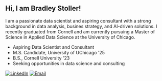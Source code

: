 ## Hi, I am Bradley Stoller!
I am a passionate data scientist and aspiring consultant with a strong background in data analysis, busines strategy, and AI-driven solutions. I recently graduated from Cornell and am currently pursuing a Master of Science in Applied Data Science at the University of Chicago.

- Aspiring Data Scientist and Consultant
- M.S. Candidate, University of UChicago '25
- B.S., Cornell University '23
- Seeking opportunities in data science and consulting

[![LinkedIn](https://img.shields.io/badge/LinkedIn-0077B5?style=for-the-badge&logo=linkedin&logoColor=white)](https://www.linkedin.com/in/yourlinkedin)
[![Email](https://img.shields.io/badge/Email-D14836?style=for-the-badge&logo=gmail&logoColor=white)](mailto:bhs.stoller@gmail.com)

